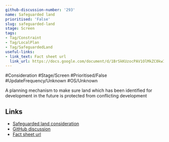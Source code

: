 ```yaml
---
github-discussion-number: '293'
name: Safeguarded land
prioritised: 'False'
slug: safeguarded-land
stage: Screen
tags:
- Tag/Constraint
- Tag/LocalPlan
- Tag/SafeguardedLand
useful-links:
- link_text: Fact sheet url
  link_url: https://docs.google.com/document/d/1BrSkKUzocPAV1OlMkZC0kwIgKWg2W5vq22i4vjN38T0/edit#heading=h.lb9do641w06g
---
```


#Consideration #Stage/Screen #Prioritised/False #UpdateFrequency/Unknown #OS/Unknown

A planning mechanism to make sure land which has been identified for development in the future is protected from conflicting development

## Links

* [Safeguarded land consideration](https://design.planning.data.gov.uk/planning-consideration/safeguarded-land)
* [GitHub discussion](https://github.com/digital-land/data-standards-backlog/discussions/293)
* [Fact sheet url](https://docs.google.com/document/d/1BrSkKUzocPAV1OlMkZC0kwIgKWg2W5vq22i4vjN38T0/edit#heading=h.lb9do641w06g)